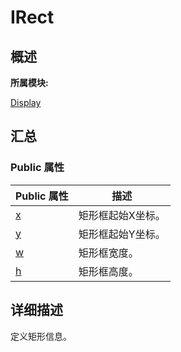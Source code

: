 # IRect


## **概述**

**所属模块:**

[Display](_display.md)


## **汇总**


### Public 属性

  | Public&nbsp;属性 | 描述 | 
| -------- | -------- |
| [x](_display.md#x-12) | 矩形框起始X坐标。 | 
| [y](_display.md#y-12) | 矩形框起始Y坐标。 | 
| [w](_display.md#w) | 矩形框宽度。 | 
| [h](_display.md#h) | 矩形框高度。 | 


## **详细描述**

定义矩形信息。
